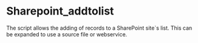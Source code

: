 # Sharepoint_addtolist
The script allows the adding of records to a SharePoint site`s list. This can be expanded to use a source file or webservice.
